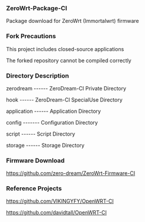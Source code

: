 ### ZeroWrt-Package-CI

Package download for ZeroWrt (Immortalwrt) firmware

### Fork Precautions

This project includes closed-source applications

The forked repository cannot be compiled correctly

### Directory Description

zerodream ------ ZeroDream-CI Private Directory

hook ------ ZeroDream-CI SpecialUse Directory

application ------ Application Directory

config ------- Configuration Directory

script ------ Script Directory

storage ------ Storage Directory

### Firmware Download

https://github.com/zero-dream/ZeroWrt-Firmware-CI

### Reference Projects

https://github.com/VIKINGYFY/OpenWRT-CI

https://github.com/davidtall/OpenWRT-CI
